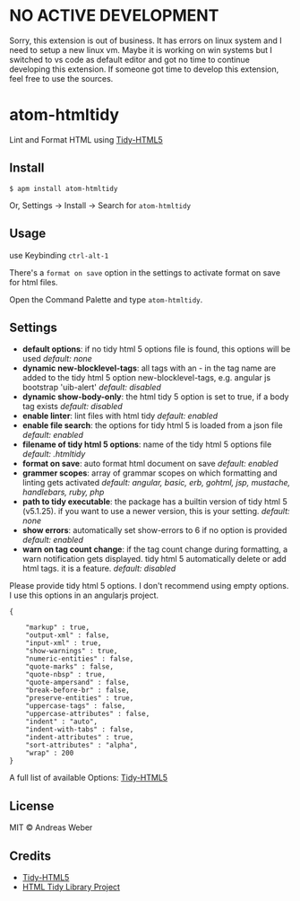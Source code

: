 # NO ACTIVE DEVELOPMENT 
Sorry, this extension is out of business. It has errors on linux system and I need to setup a new linux vm. Maybe it is working on win systems but I switched to vs code as default editor and got no time to continue developing this extension. If someone got time to develop this extension, feel free to use the sources.

# atom-htmltidy

Lint and Format HTML using [Tidy-HTML5](http://www.htacg.org/tidy-html5/)

## Install

```
$ apm install atom-htmltidy
```

Or, Settings → Install → Search for `atom-htmltidy`


## Usage

use Keybinding `ctrl-alt-1`

There's a `format on save` option in the settings to activate format on save for html files.

Open the Command Palette and type `atom-htmltidy`.


## Settings
* **default options**:
if no tidy html 5 options file is found, this options will be used
*default: none*
* **dynamic new-blocklevel-tags**:
all tags with an - in the tag name are added to the tidy html 5 option new-blocklevel-tags, e.g. angular js bootstrap 'uib-alert'
*default: disabled*
* **dynamic show-body-only**:
the html tidy 5 option is set to true, if a body tag exists
*default: disabled*
* **enable linter**:
lint files with html tidy
*default: enabled*
* **enable file search**:
the options for tidy html 5 is loaded from a json file
*default: enabled*
* **filename of tidy html 5 options**:
name of the tidy html 5 options file
*default: .htmltidy*
* **format on save**:
auto format html document on save
*default: enabled*
* **grammer scopes**:
array of grammar scopes on which formatting and linting gets activated
*default: angular, basic, erb, gohtml, jsp, mustache, handlebars, ruby, php*
* **path to tidy executable**:
the package has a builtin version of tidy html 5 (v5.1.25). if you want to use a newer version, this is your setting.
*default: none*
* **show errors**:
automatically set show-errors to 6 if no option is provided
*default: enabled*
* **warn on tag count change**:
if the tag count change during formatting, a warn notification gets displayed. tidy html 5 automatically delete or add html tags. it is a feature.
*default: disabled*

Please provide tidy html 5 options. I don't recommend using empty options. I use this options in an angularjs project.
```
{

	"markup" : true,
	"output-xml" : false,
	"input-xml" : true,
	"show-warnings" : true,
	"numeric-entities" : false,
	"quote-marks" : false,
	"quote-nbsp" : true,
	"quote-ampersand" : false,
	"break-before-br" : false,
	"preserve-entities" : true,
	"uppercase-tags" : false,
	"uppercase-attributes" : false,
	"indent" : "auto",
	"indent-with-tabs" : false,
	"indent-attributes" : true,
	"sort-attributes" : "alpha",
	"wrap" : 200
}

```

A full list of available Options: [Tidy-HTML5](http://api.html-tidy.org/tidy/quickref_5.1.25.html)

## License

MIT © Andreas Weber

Credits
-------
* [Tidy-HTML5](http://www.htacg.org/tidy-html5/)
* [HTML Tidy Library Project](http://tidy.sourceforge.net/)
